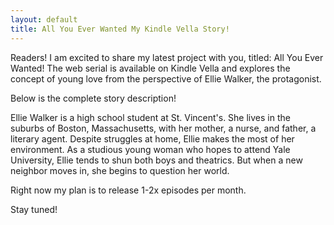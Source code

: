 ```yaml
---
layout: default
title: All You Ever Wanted My Kindle Vella Story!
---
```



Readers!  I am excited to share my latest project with you, titled: All You Ever Wanted! The web serial is available on Kindle Vella and explores the concept of young love from the perspective of Ellie Walker, the protagonist.


Below is the complete story description!


Ellie Walker is a high school student at St. Vincent's. She lives in the suburbs of Boston, Massachusetts, with her mother, a nurse, and father, a literary agent. Despite struggles at home, Ellie makes the most of her environment. As a studious young woman who hopes to attend Yale University, Ellie tends to shun both boys and theatrics. But when a new neighbor moves in, she begins to question her world.


Right now my plan is to release 1-2x episodes per month.  


Stay tuned!

